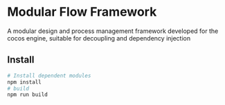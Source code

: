 # Modular Flow Framework
A modular design and process management framework developed for the cocos engine, suitable for decoupling and dependency injection

## Install

```bash
# Install dependent modules
npm install
# build
npm run build
```
